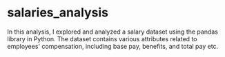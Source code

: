 # salaries_analysis
In this analysis, I explored and analyzed a salary dataset using the pandas library in Python. The dataset contains various attributes related to employees' compensation, including base pay, benefits, and total pay etc.

